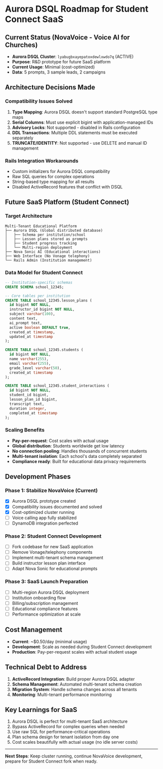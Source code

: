 # Aurora DSQL Roadmap for Student Connect SaaS

## Current Status (NovaVoice - Voice AI for Churches)
- **Aurora DSQL Cluster**: `lyabugbxayepatoxdewlxwdo7q` (ACTIVE)
- **Purpose**: R&D prototype for future SaaS platform
- **Current Usage**: Minimal (cost-optimized)
- **Data**: 5 prompts, 3 sample leads, 2 campaigns

## Architecture Decisions Made

### Compatibility Issues Solved
1. **Type Mapping**: Aurora DSQL doesn't support standard PostgreSQL type maps
2. **Serial Columns**: Must use explicit bigint with application-managed IDs
3. **Advisory Locks**: Not supported - disabled in Rails configuration
4. **DDL Transactions**: Multiple DDL statements must be executed separately
5. **TRUNCATE/IDENTITY**: Not supported - use DELETE and manual ID management

### Rails Integration Workarounds
- Custom initializers for Aurora DSQL compatibility
- Raw SQL queries for complex operations
- String-based type mapping for all results
- Disabled ActiveRecord features that conflict with DSQL

## Future SaaS Platform (Student Connect)

### Target Architecture
```
Multi-Tenant Educational Platform
├── Aurora DSQL (Global distributed database)
│   ├── Schema per institution/school
│   ├── Lesson plans stored as prompts
│   ├── Student progress tracking
│   └── Multi-region deployment
├── Nova Sonic AI (Educational interactions)
├── Web Interface (No Vonage telephony)
└── Rails Admin (Institution management)
```

### Data Model for Student Connect
```sql
-- Institution-specific schemas
CREATE SCHEMA school_12345;

-- Core tables per institution
CREATE TABLE school_12345.lesson_plans (
  id bigint NOT NULL,
  instructor_id bigint NOT NULL,
  subject varchar(100),
  content text,
  ai_prompt text,
  active boolean DEFAULT true,
  created_at timestamp,
  updated_at timestamp
);

CREATE TABLE school_12345.students (
  id bigint NOT NULL,
  name varchar(255),
  email varchar(255),
  grade_level varchar(50),
  created_at timestamp
);

CREATE TABLE school_12345.student_interactions (
  id bigint NOT NULL,
  student_id bigint,
  lesson_plan_id bigint,
  transcript text,
  duration integer,
  completed_at timestamp
);
```

### Scaling Benefits
- **Pay-per-request**: Cost scales with actual usage
- **Global distribution**: Students worldwide get low latency
- **No connection pooling**: Handles thousands of concurrent students
- **Multi-tenant isolation**: Each school's data completely separated
- **Compliance ready**: Built for educational data privacy requirements

## Development Phases

### Phase 1: Stabilize NovaVoice (Current)
- [x] Aurora DSQL prototype created
- [x] Compatibility issues documented and solved
- [x] Cost-optimized cluster running
- [ ] Voice calling app fully stabilized
- [ ] DynamoDB integration perfected

### Phase 2: Student Connect Development
- [ ] Fork codebase for new SaaS application
- [ ] Remove Vonage/telephony components
- [ ] Implement multi-tenant schema management
- [ ] Build instructor lesson plan interface
- [ ] Adapt Nova Sonic for educational prompts

### Phase 3: SaaS Launch Preparation
- [ ] Multi-region Aurora DSQL deployment
- [ ] Institution onboarding flow
- [ ] Billing/subscription management
- [ ] Educational compliance features
- [ ] Performance optimization at scale

## Cost Management
- **Current**: ~$0.50/day (minimal usage)
- **Development**: Scale as needed during Student Connect development
- **Production**: Pay-per-request scales with actual student usage

## Technical Debt to Address
1. **ActiveRecord Integration**: Build proper Aurora DSQL adapter
2. **Schema Management**: Automated multi-tenant schema creation
3. **Migration System**: Handle schema changes across all tenants
4. **Monitoring**: Multi-tenant performance monitoring

## Key Learnings for SaaS
1. Aurora DSQL is perfect for multi-tenant SaaS architecture
2. Bypass ActiveRecord for complex queries when needed
3. Use raw SQL for performance-critical operations
4. Plan schema design for tenant isolation from day one
5. Cost scales beautifully with actual usage (no idle server costs)

---

**Next Steps**: Keep cluster running, continue NovaVoice development, prepare for Student Connect fork when ready.